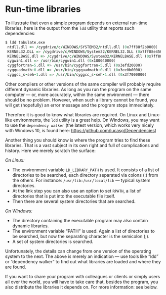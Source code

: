 

# Run-time libraries


To illustrate that even a simple program depends on external run-time
libraries, here is the output from the `ldd` utility that reports such
dependencies:



```f
$ ldd tabulate.exe
 ntdll.dll => /cygdrive/c/WINDOWS/SYSTEM32/ntdll.dll (0x7ff88f2b0000)
 KERNEL32.DLL => /cygdrive/c/WINDOWS/System32/KERNEL32.DLL (0x7ff88e450000)
 KERNELBASE.dll => /cygdrive/c/WINDOWS/System32/KERNELBASE.dll (0x7ff88b9e0000)
 cygwin1.dll => /usr/bin/cygwin1.dll (0x180040000)
 cyggfortran-5.dll => /usr/bin/cyggfortran-5.dll (0x3efd20000)
 cygquadmath-0.dll => /usr/bin/cygquadmath-0.dll (0x3ee0b0000)
 cyggcc_s-seh-1.dll => /usr/bin/cyggcc_s-seh-1.dll (0x3f7000000)

```


Other compilers or other versions of the same compiler will probably
require different dynamic libraries. As long as you run the program on
the same computer — or, more accurately, within the same environment —
there should be no problem. However, when such a library cannot be
found, you will get (hopefully) an error message and the program stops
immediately.


Therefore it is good to know what libraries are required. On Linux and
Linux-like environments, the `ldd` utility is a great help. On Windows,
you may want to use the `dependency walker` (the latest version, which
works very nicely with Windows 10, is found here: <https://github.com/lucasg/Dependencies>)


Another thing you should know is where the program tries to find these
libraries. That is a vast subject in its own right and full of
complications and history. Here we merely scratch the surface:


*On Linux:*


* The environment variable `LD_LIBRARY_PATH` is used. It consists of a
list of directories to be searched, each directory separated via colons
(:) from the others. For instance: `/usr/lib:/usr/local/lib` — typical
system directories.
* At the link step you can also use an option to set `RPATH`, a list
of directories that is put into the executable file itself.
* Then there are several system directories that are searched.


*On Windows:*


* The directory containing the executable program may also contain
dynamic libraries.
* The environment variable “PATH” is used. Again a list of directories
to be searched, but now the separating character is the semicolon (;).
* A set of system directories is searched.


Unfortunately, the details can change from one version of the operating
system to the next. The above is merely an indication — use tools like
“ldd” or “dependency walker” to find out what libraries are loaded and
where they are found.


If you want to share your program with colleagues or clients or simply
users all over the world, you will have to take care that, besides the
program, you also distribute the libraries it depends on. For more
information: see below.











